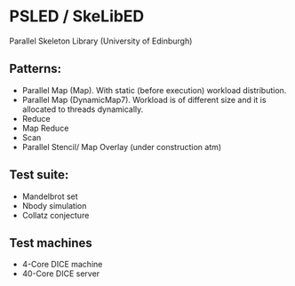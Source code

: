 # PSLED / SkeLibED

Parallel Skeleton Library (University of Edinburgh)

## Patterns:
* Parallel Map (Map). With static (before execution) workload distribution.
* Parallel Map (DynamicMap7). Workload is of different size and it is allocated to threads dynamically.
* Reduce
* Map Reduce
* Scan
* Parallel Stencil/ Map Overlay (under construction atm)

## Test suite:
* Mandelbrot set
* Nbody simulation
* Collatz conjecture

## Test machines
* 4-Core DICE machine
* 40-Core DICE server
